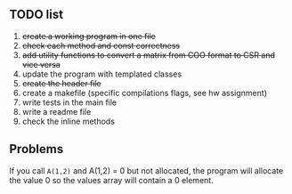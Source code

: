 ## TODO list

1. ~~create a working program in one file~~
2. ~~check each method and const correctness~~
3. ~~add utility functions to convert a matrix from COO format to CSR and vice versa~~
4. update the program with templated classes
5. ~~create the header file~~
6. create a makefile (specific compilations flags, see hw assignment)
7. write tests in the main file 
8. write a readme file
9. check the inline methods


## Problems
If you call `A(1,2)` and A(1,2) = 0 but not allocated, the program will allocate the value 0 so the values array will 
contain a 0 element.